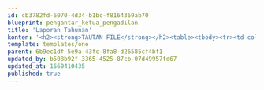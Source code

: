 ```yaml
---
id: cb3782fd-6070-4d34-b1bc-f8164369ab70
blueprint: pengantar_ketua_pengadilan
title: 'Laporan Tahunan'
konten: '<h2><strong>TAUTAN FILE</strong></h2><table><tbody><tr><td colspan="1" rowspan="1"><p>Nama Dokumen</p></td><td colspan="1" rowspan="1"><p>File</p></td></tr><tr><td colspan="1" rowspan="1"><p>FILE 1</p></td><td colspan="1" rowspan="1"><p><a target="_blank" href="https://drive.google.com/file/d/10Y0WS8d6WPlKHhlYXSVHwPDnCRrXjP28/view?usp=sharing"><strong>KLIK DISINI</strong></a></p></td></tr><tr><td colspan="1" rowspan="1"><p>FILE 2</p></td><td colspan="1" rowspan="1"><p><a target="_blank" href="https://drive.google.com/file/d/10Y0WS8d6WPlKHhlYXSVHwPDnCRrXjP28/view?usp=sharing"><strong>KLIK DISINI</strong></a></p></td></tr><tr><td colspan="1" rowspan="1"><p>FILE 3</p></td><td colspan="1" rowspan="1"><p><a target="_blank" href="https://drive.google.com/file/d/10Y0WS8d6WPlKHhlYXSVHwPDnCRrXjP28/view?usp=sharing"><strong>KLIK DISINI</strong></a></p></td></tr></tbody></table>'
template: templates/one
parent: 6b9ec1df-5e9a-43fc-8fa8-d26585cf4bf1
updated_by: b508b92f-3365-4525-87cb-07d49957fd67
updated_at: 1660410435
published: true
---
```

